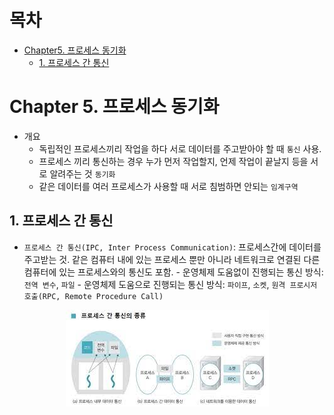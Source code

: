# 목차

-   [Chapter5. 프로세스 동기화](#chapter-5-프로세스-동기화)
    -   [1. 프로세스 간 통신](#1.-프로세스-간-통신)

# Chapter 5. 프로세스 동기화

-   개요
    -   독립적인 프로세스끼리 작업을 하다 서로 데이터를 주고받아야 할 때 `통신` 사용.
    -   프로세스 끼리 통신하는 경우 누가 먼저 작업할지, 언제 작업이 끝날지 등을 서로 알려주는 것 `동기화`
    -   같은 데이터를 여러 프로세스가 사용할 때 서로 침범하면 안되는 `임계구역`

## 1. 프로세스 간 통신

-   `프로세스 간 통신(IPC, Inter Process Communication)`: 프로세스간에 데이터를 주고받는 것. 같은 컴퓨터 내에 있는 프로세스 뿐만 아니라 네트워크로 연결된 다른 컴퓨터에 있는 프로세스와의 통신도 포함. - 운영체제 도움없이 진행되는 통신 방식: `전역 변수`, `파일` - 운영체제 도움으로 진행되는 통신 방식: `파이프`, `소켓`, `원격 프로시저 호출(RPC, Remote Procedure Call)`

<p align="center">
    <img src="./image/chapter5-1.jpeg" alt="프로세스 간 통신 종류" />
<p>
